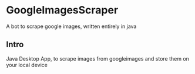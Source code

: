 # GoogleImagesScraper
A bot to scrape google images, written entirely in java

## Intro
 
Java Desktop App, to scrape images from googleimages and store them on your local device
